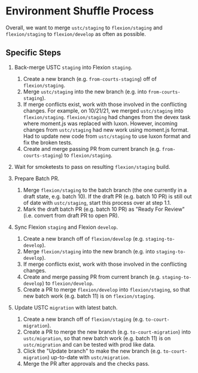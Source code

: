 # Environment Shuffle Process

Overall, we want to merge `ustc/staging` to `flexion/staging` and `flexion/staging` to `flexion/develop` as often as possible.

## Specific Steps

1. Back-merge USTC `staging` into Flexion `staging`.

   1. Create a new branch (e.g. `from-courts-staging`) off of `flexion/staging`.
   2. Merge `ustc/staging` into the new branch (e.g. into `from-courts-staging`).
   3. If merge conflicts exist, work with those involved in the conflicting changes.
      For example, on 10/21/21, we merged `ustc/staging` into `flexion/staging`.
      `flexion/staging` had changes from the devex task where moment.js was replaced with luxon.
      However, incoming changes from `ustc/staging` had new work using moment.js format.
      Had to update new code from `ustc/staging` to use luxon format and fix the broken tests.
   4. Create and merge passing PR from current branch (e.g. `from-courts-staging`) to `flexion/staging`.

2. Wait for smoketests to pass on resulting `flexion/staging` build.


3. Prepare Batch PR.

   1. Merge `flexion/staging` to the batch branch (the one currently in a draft state, e.g. batch 10).
      If the draft PR (e.g. batch 10 PR) is still out of date with `ustc/staging`, start this process over at step 1.1.
   2. Mark the draft batch PR (e.g. batch 10 PR) as "Ready For Review" (i.e. convert from draft PR to open PR).

4. Sync Flexion `staging` and Flexion `develop`.

   1. Create a new branch off of `flexion/develop` (e.g. `staging-to-develop`).
   2. Merge `flexion/staging` into the new branch (e.g. into `staging-to-develop`).
   3. If merge conflicts exist, work with those involved in the conflicting changes.
   4. Create and merge passing PR from current branch (e.g. `staging-to-develop`) to `flexion/develop`.
   5. Create a PR to merge `flexion/develop` into `flexion/staging`, so that new batch work (e.g. batch 11) is on `flexion/staging`.

5. Update USTC `migration` with latest batch.

   1. Create a new branch off of `flexion/staging` (e.g. `to-court-migration`).
   2. Create a PR to merge the new branch (e.g. `to-court-migration`) into `ustc/migration`, so that new batch work (e.g. batch 11) is on `ustc/migration` and can be tested with prod like data.
   3. Click the "Update branch" to make the new branch (e.g. `to-court-migration`) up-to-date with `ustc/migration`.
   4. Merge the PR after approvals and the checks pass.
